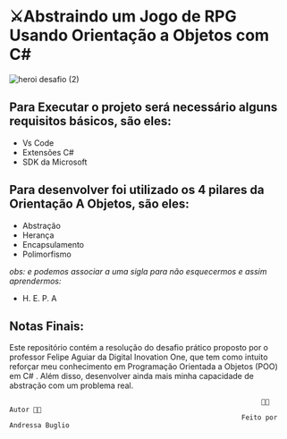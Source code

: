# :crossed_swords:Abstraindo um Jogo de RPG Usando Orientação a Objetos com C#

![heroi desafio (2)](https://user-images.githubusercontent.com/88461178/158696345-b4cd4733-7bbb-4131-8cdb-9f03d66100d8.PNG)

## Para Executar o projeto será necessário alguns requisitos básicos, são eles:

* Vs Code
* Extensões C#
* SDK da Microsoft

## Para desenvolver foi utilizado os 4 pilares da Orientação A Objetos, são eles:

* Abstração
* Herança
* Encapsulamento
* Polimorfismo 

*obs: e podemos associar a uma sigla para não esquecermos e assim aprendermos:*

* H. E. P. A

## Notas Finais:
Este repositório contém a resolução do desafio prático proposto por o professor Felipe Aguiar da Digital Inovation One, que tem como intuito reforçar meu conhecimento em Programação Orientada a Objetos (POO) em C# . Além disso, desenvolver ainda mais minha capacidade de abstração com um problema real.

                                                                   👩‍💻  Autor 👩‍💻
                                                              Feito por Andressa Buglio

